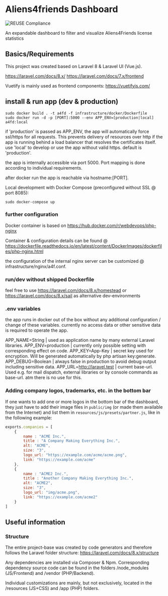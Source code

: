 
#  Aliens4friends Dashboard

![REUSE Compliance](https://github.com/noi-techpark/solda-aliens4friends-dashboard/actions/workflows/reuse.yml/badge.svg)

An expandable dashboard to filter and visualize Aliens4Friends license statistics

## Basics/Requirements

This project was created based on Laravel 8 & Laravel UI (Vue.js).

https://laravel.com/docs/8.x/
https://laravel.com/docs/7.x/frontend

Vuetify is mainly used as frontend components: https://vuetifyjs.com/

## install & run app (dev & production)

	sudo docker build . -t a4fd -f infrastructure/docker/Dockerfile
	sudo docker run -d -p [PORT]:5000 --env APP_ENV=[production|local] a4fd:local

if 'production' is passed as APP_ENV, the app will automatically force ssl/https for all requests. This prevents delivery of resources over http if the app is running behind a load balancer that resolves the certificates itself. use 'local' to develop or use the app without valid https. default is 'production'.

the app is internally accessible via port 5000. Port mapping is done according to individual requirements.

after docker run the app is reachable via hostname:[PORT].

Local development with Docker Compose (preconfigured without SSL @ port 8085):

	sudo docker-compose up

### further configuration

Docker container is based on https://hub.docker.com/r/webdevops/php-nginx

Container & configuration details can be found @ https://dockerfile.readthedocs.io/en/latest/content/DockerImages/dockerfiles/php-nginx.html

the configuration of the internal nginx server can be customized @ infrastructure/nginx/a4f.conf.

### run/dev without shipped Dockerfile

feel free to use https://laravel.com/docs/8.x/homestead or https://laravel.com/docs/8.x/sail as alternative dev-environments

### .env variables

the app runs in docker out of the box without any additional configuration / change of these variables.
currently no access data or other sensitive data is required to operate the app.

APP_NAME=String | used as application name by many external Laravel libraries.
APP_ENV=production | currently only possible setting with corresponding effect on code.
APP_KEY=App-Key | secret key used for encryption. Will be generated automatically by php artisan key:generate.
APP_DEBUG=Boolean | always false in production to avoid debug output including sensitive data.
APP_URL=http://laravel.test | current base-url. Used e.g. for mail dispatch, external libraries or by console commands as base-url. atm there is no use for this.

### Adding company logos, trademarks, etc. in the bottom bar

If one wants to add one or more logos in the bottom bar of the dashboard, they just have to add their image files in `public/img` (or made them available from the Internet) and list them in `resources/js/presets/partner.js`, like in the following example:

```js
exports.companies = [
	{
		name : "ACME Inc.",
		title : "A Company Making Everything Inc.",
		alt: "ACME",
		size: "3",
		logo_url: "https://example.com/acme/acme.png",
		link: "https://example.com/acme"
	},
	{
		name : "ACME2 Inc.",
		title : "Another Company Making Everything Inc.",
		alt: "ACME2",
		size: "3",
		logo_url: "img/acme.png",
		link: "https://example.com/acme2"
	}
]
```

## Useful information

### Structure

The entire project-base was created by code generators and therefore follows the Laravel folder structure: https://laravel.com/docs/8.x/structure

Any dependencies are installed via Composer & Npm. Corresponding dependency source code can be found in the folders /node_modules (JS/Frontend) and /vendor (PHP/Backend).

Individual customizations are mainly, but not exclusively, located in the /resources (JS+CSS) and /app (PHP) folders.
